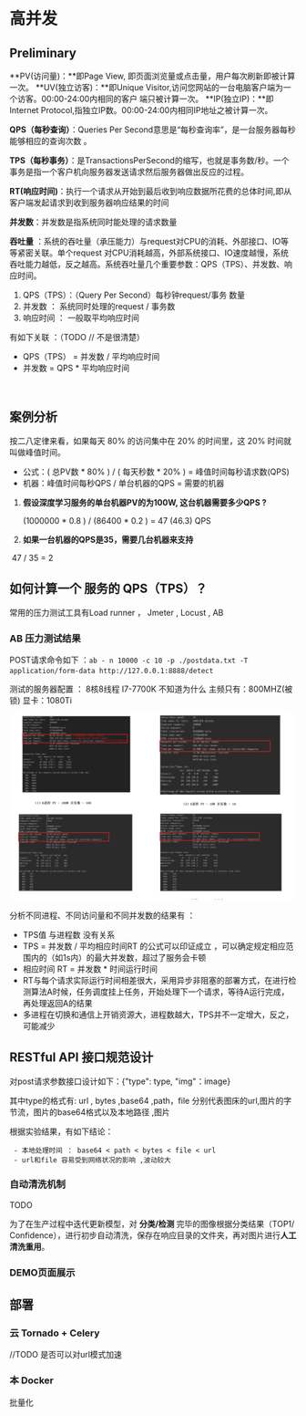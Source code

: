 # 高并发 

##  Preliminary

**PV(访问量)：**即Page View, 即页面浏览量或点击量，用户每次刷新即被计算一次。
**UV(独立访客)：**即Unique Visitor,访问您网站的一台电脑客户端为一个访客。00:00-24:00内相同的客户
端只被计算一次。
**IP(独立IP)：**即Internet Protocol,指独立IP数。00:00-24:00内相同IP地址之被计算一次。  

**QPS（每秒查询）**：Queries Per Second意思是“每秒查询率”，是一台服务器每秒能够相应的查询次数 。

**TPS（每秒事务）**：是TransactionsPerSecond的缩写，也就是事务数/秒。一个事务是指一个客户机向服务器发送请求然后服务器做出反应的过程。  

**RT(响应时间)**：执行一个请求从开始到最后收到响应数据所花费的总体时间,即从客户端发起请求到收到服务器响应结果的时间 

**并发数**：并发数是指系统同时能处理的请求数量 

**吞吐量** ：系统的吞吐量（承压能力）与request对CPU的消耗、外部接口、IO等等紧密关联。单个request 对CPU消耗越高，外部系统接口、IO速度越慢，系统吞吐能力越低，反之越高。系统吞吐量几个重要参数：QPS（TPS）、并发数、响应时间。

   1.  QPS（TPS）：（Query Per Second）每秒钟request/事务 数量 
   1.  并发数 ： 系统同时处理的request / 事务数  
   1.  响应时间 ： 一般取平均响应时间  

有如下关联 ：（TODO  // 不是很清楚）

- QPS（TPS） = 并发数 / 平均响应时间 
- 并发数 = QPS * 平均响应时间  



​	

##  案例分析  

按二八定律来看，如果每天 80% 的访问集中在 20% 的时间里，这 20% 时间就叫做峰值时间。 

-  公式：( 总PV数 * 80% ) / ( 每天秒数 * 20% ) = 峰值时间每秒请求数(QPS) 
- 机器：峰值时间每秒QPS / 单台机器的QPS = 需要的机器   



1. **假设深度学习服务的单台机器PV的为100W, 这台机器需要多少QPS ?**  

      (1000000 * 0.8 )  / (86400 * 0.2 )  = 47 (46.3) QPS   

2.  **如果一台机器的QPS是35，需要几台机器来支持** 

   ​	47 / 35 = 2   



##  如何计算一个 服务的 QPS（TPS）？

常用的压力测试工具有Load runner ， Jmeter , Locust , AB  

### AB 压力测试结果  

POST请求命令如下 ：` ab - n 10000 -c 10 -p ./postdata.txt -T application/form-data http://127.0.0.1:8888/detect  ` 

测试的服务器配置 ： 8核8线程 I7-7700K 不知道为什么 主频只有：800MHZ(被锁) 显卡：1080Ti 



![ab_test_compare](./others/ab_test_compare.png)

分析不同进程、不同访问量和不同并发数的结果有 ： 

   - TPS值 与进程数 没有关系 
   -  TPS  = 并发数 / 平均相应时间RT  的公式可以印证成立 ，可以确定规定相应范围内的（如1s内）的最大并发数，超过了服务会卡顿 
   -  相应时间 RT  = 并发数 * 时间运行时间 
   - RT与每个请求实际运行时间相差很大，采用异步非阻塞的部署方式，在进行检测算法A时候，任务调度挂上任务，开始处理下一个请求，等待A运行完成，再处理返回A的结果 
   - 多进程在切换和通信上开销资源大，进程数越大，TPS并不一定增大，反之，可能减少   



##  RESTful API 接口规范设计 

对post请求参数接口设计如下：{"type": type, "img"：image}  

其中type的格式有: url , bytes ,base64 ,path，file  分别代表图床的url,图片的字节流，图片的base64格式以及本地路径 ,图片

根据实验结果，有如下结论：

	 - 本地处理时间 ： base64 < path < bytes < file < url 
	 - url和file 容易受到网络状况的影响 ,波动较大 



###   自动清洗机制  

TODO

为了在生产过程中迭代更新模型，对 **分类/检测** 完毕的图像根据分类结果（TOP1/ Confidence），进行初步自动清洗，保存在响应目录的文件夹，再对图片进行**人工清洗重用**。 

### DEMO页面展示 





##  部署



### 云 Tornado + Celery 

//TODO 是否可以对url模式加速  

###  本 Docker 

批量化








